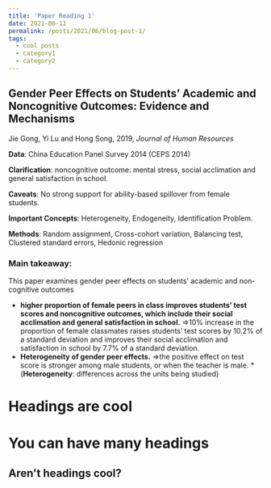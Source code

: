 ```yaml
---
title: 'Paper Reading 1'
date: 2021-06-11
permalink: /posts/2021/06/blog-post-1/
tags:
  - cool posts
  - category1
  - category2
---
```


## Gender Peer Effects on Students’ Academic and Noncognitive Outcomes: Evidence and Mechanisms
Jie Gong, Yi Lu and Hong Song, 2019, _Journal of Human Resources_

**Data**: China Education Panel Survey 2014 (CEPS 2014)

**Clarification**: noncognitive outcome: mental stress, social acclimation and general satisfaction in school.

**Caveats**: No strong support for ability-based spillover from female students.

**Important Concepts**: Heterogeneity, Endogeneity, Identification Problem.

**Methods**: Random assignment, Cross-cohort variation, Balancing test, Clustered standard errors, Hedonic regression

### Main takeaway:
This paper examines gender peer effects on students’ academic and non-cognitive outcomes 
- **higher proportion of female peers in class improves students’ test scores and noncognitive outcomes, which include their social acclimation and general satisfaction in school.** ⇒10% increase in the proportion of female classmates raises students’ test scores by 10.2% of a standard deviation and improves their social acclimation and satisfaction in school by 7.7% of a standard deviation.
- **Heterogeneity of gender peer effects.** ⇒the positive effect on test score is stronger among male students, or when the teacher is male. *(**Heterogeneity**: differences across the units being studied)




Headings are cool
======

You can have many headings
======

Aren't headings cool?
------

